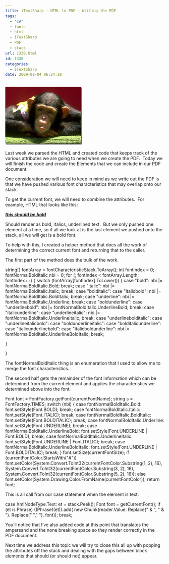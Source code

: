 ```yaml
---
title: iTextSharp – HTML to PDF – Writing the PDF
tags:
  - 'c#'
  - fonts
  - html
  - iTextSharp
  - PDF
  - stack
url: 1330.html
id: 1330
categories:
  - iTextSharp
date: 2009-08-04 06:24:18
---
```


![B03B0085](/uploads/2009/08/B03B0085.jpg "B03B0085")

Last week we parsed the HTML and created code that keeps track of the various attributes we are going to need when we create the PDF.  Today we will finish the code and create the Elements that we can include in our PDF document.

One consideration we will need to keep in mind as we write out the PDF is that we have pushed various font characteristics that may overlap onto our stack.

To get the current font, we will need to combine the attributes.  For example, HTML that looks like this:

<p><u><i><b>this should be bold</b></i></u></p>

[](//11011.net/software/vspaste)Should render as bold, italics, underlined text.  But we only pushed one element at a time, so if all we look at is the last element we pushed onto the stack, all we will get is a bold font.

To help with this, I created a helper method that does all the work of determining the correct current font and returning that to the caller.

The first part of the method does the bulk of the work.

string\[\] fontArray = fontCharacteristicStack.ToArray();
int fontIndex = 0;
fontNormalBoldItalic nbi = 0;
for (; fontIndex < fontArray.Length; fontIndex++)
{
    switch (fontArray\[fontIndex\].ToLower())
    {
        case "bold":
            nbi |= fontNormalBoldItalic.Bold;
            break;
        case "italic":
            nbi |= fontNormalBoldItalic.Italic;
            break;
        case "bolditalic":
        case "italicbold":
            nbi |= fontNormalBoldItalic.BoldItalic;
            break;
        case "underline":
            nbi |= fontNormalBoldItalic.Underline;
            break;
        case "boldunderline":
        case "underlinebold":
            nbi |= fontNormalBoldItalic.UnderlineBold;
            break;
        case "italicunderline":
        case "underlineitalic":
            nbi |= fontNormalBoldItalic.UnderlineItalic;
            break;
        case "underlinebolditalic":
        case "underlineitalicbold":
        case "boldunderlineitalic":
        case "bolditalicunderline":
        case "italicunderlinebold":
        case "italicboldunderline":
            nbi |= fontNormalBoldItalic.UnderlineBoldItalic;
            break;


    }
}

[](//11011.net/software/vspaste)The fontNormalBoldItalic thing is an enumeration that I used to allow me to merge the font characteristics.

The second half gets the remainder of the font information which can be determined from the current element and applies the characteristics we determined above into the font.

Font font = FontFactory.getFont(currentFontName);
string s = FontFactory.TIMES;
switch (nbi)
{
    case fontNormalBoldItalic.Bold:
        font.setStyle(Font.BOLD);
        break;
    case fontNormalBoldItalic.Italic:
        font.setStyle(Font.ITALIC);
        break;
    case fontNormalBoldItalic.BoldItalic:
        font.setStyle(Font.BOLDITALIC);
        break;
    case fontNormalBoldItalic.Underline:
        font.setStyle(Font.UNDERLINE);
        break;
    case fontNormalBoldItalic.UnderlineBold:
        font.setStyle(Font.UNDERLINE | Font.BOLD);
        break;
    case fontNormalBoldItalic.UnderlineItalic:
        font.setStyle(Font.UNDERLINE | Font.ITALIC);
        break;
    case fontNormalBoldItalic.UnderlineBoldItalic:
        font.setStyle(Font.UNDERLINE | Font.BOLDITALIC);
        break;
}
font.setSize(currentFontSize);
if (currentFontColor.StartsWith("#"))
    font.setColor(System.Convert.ToInt32(currentFontColor.Substring(1, 2), 16),
        System.Convert.ToInt32(currentFontColor.Substring(3, 2), 16),
        System.Convert.ToInt32(currentFontColor.Substring(5, 2), 16));
else font.setColor(System.Drawing.Color.FromName(currentFontColor));
return font;

[](//11011.net/software/vspaste)This is all call from our case statement when the element is text.

case XmlNodeType.Text:
    et = stack.Peek();
    Font font = getCurrentFont();
    if (et is Phrase)
        ((Phrase)(et)).add(
            new Chunk(reader.Value.
                Replace(" &amp; ", " & ").
                Replace("&nbsp;"," "), font));
    break;

[](//11011.net/software/vspaste)You’ll notice that I’ve also added code at this point that translates the ampersand and the none breaking space so they render correctly in the PDF document.

Next time we address this topic we will try to close this all up with popping the attributes off the stack and dealing with the gaps between block elements that should (or should not) appear.
